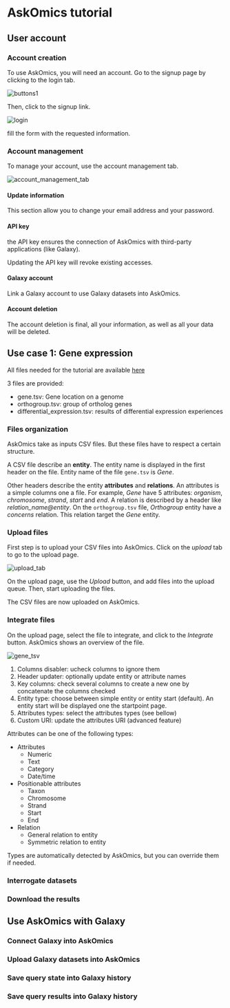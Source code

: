 # AskOmics tutorial

## User account

### Account creation

To use AskOmics, you will need an account. Go to the signup page by clicking to the login tab.

![buttons1](_static/images/buttons1.png)

Then, click to the signup link.

![login](_static/images/login.png)

fill the form with the requested information.

### Account management

To manage your account, use the account management tab.

![account_management_tab](_static/images/account_management_tab.png)

#### Update information

This section allow you to change your email address and your password.

#### API key

the API key ensures the connection of AskOmics with third-party applications (like Galaxy).

Updating the API key will revoke existing accesses.

#### Galaxy account

Link a Galaxy account to use Galaxy datasets into AskOmics.

#### Account deletion

The account deletion is final, all your information, as well as all your data will be deleted.

## Use case 1: Gene expression

All files needed for the tutorial are available [here](https://github.com/askomics/demo-data/tree/master/Tutorials/Tuto1)

3 files are provided:

- gene.tsv: Gene location on a genome
- orthogroup.tsv: group of ortholog genes
- differential_expression.tsv: results of differential expression experiences

### Files organization

AskOmics take as inputs CSV files. But these files have to respect a certain structure.

A CSV file describe an **entity**. The entity name is displayed in the first header on the file. Entity name of the file `gene.tsv` is *Gene*.

Other headers describe the entity **attributes** and **relations**. An attributes is a simple columns one a file. For example, *Gene* have 5 attributes: *organism*, *chromosome*, *strand*, *start* and *end*. A relation is described by a header like *relation_name@entity*. On the `orthogroup.tsv` file, *Orthogroup* entity have a *concerns* relation. This relation target the *Gene* entity.

### Upload files

First step is to upload your CSV files into AskOmics. Click on the *upload* tab to go to the upload page.

![upload_tab](_static/images/upload_tab.png)

On the upload page, use the *Upload* button, and add files into the upload queue. Then, start uploading the files.

The CSV files are now uploaded on AskOmics.

### Integrate files

On the upload page, select the file to integrate, and click to the *Integrate* button. AskOmics shows an overview of the file.


![gene_tsv](_static/images/gene_tsv.png)

1. Columns disabler: ucheck columns to ignore them
2. Header updater: optionally update entity or attribute names
3. Key columns: check several columns to create a new one by concatenate the columns checked
4. Entity type: choose between simple entity or entity start (default). An entity start will be displayed one the startpoint page.
5. Attributes types: select the attributes types (see bellow)
6. Custom URI: update the attributes URI (advanced feature)

Attributes can be one of the following types:

- Attributes
    * Numeric
    * Text
    * Category
    * Date/time
- Positionable attributes
    * Taxon
    * Chromosome
    * Strand
    * Start
    * End
- Relation
    * General relation to entity
    * Symmetric relation to entity

Types are automatically detected by AskOmics, but you can override them if needed.


### Interrogate datasets

### Download the results


## Use AskOmics with Galaxy

### Connect Galaxy into AskOmics

### Upload Galaxy datasets into AskOmics

### Save query state into Galaxy history

### Save query results into Galaxy history






